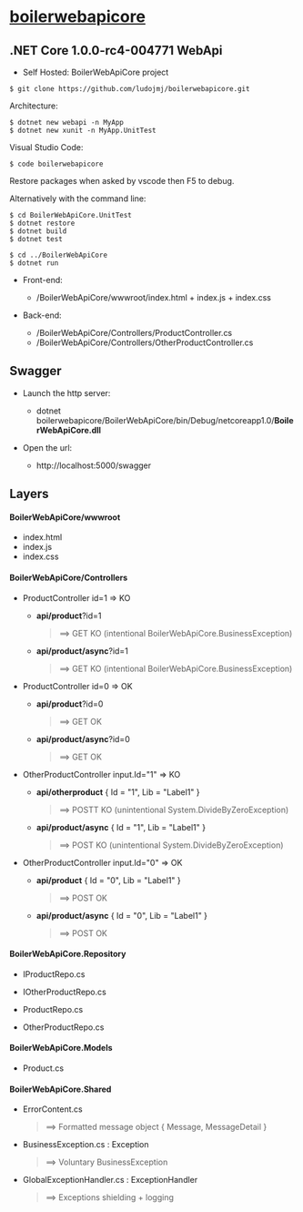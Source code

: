 # [boilerwebapicore](https://github.com/ludojmj/boilerwebapicore)
## .NET Core 1.0.0-rc4-004771 WebApi
  - Self Hosted: BoilerWebApiCore project
```
$ git clone https://github.com/ludojmj/boilerwebapicore.git
```
Architecture:
```
$ dotnet new webapi -n MyApp
$ dotnet new xunit -n MyApp.UnitTest
```

Visual Studio Code:
```
$ code boilerwebapicore
```
Restore packages when asked by vscode then F5 to debug.

Alternatively with the command line:
```
$ cd BoilerWebApiCore.UnitTest
$ dotnet restore
$ dotnet build
$ dotnet test

$ cd ../BoilerWebApiCore
$ dotnet run
```

* Front-end:
  * /BoilerWebApiCore/wwwroot/index.html + index.js + index.css

* Back-end:
  * /BoilerWebApiCore/Controllers/ProductController.cs
  * /BoilerWebApiCore/Controllers/OtherProductController.cs

## Swagger
* Launch the http server:
  * dotnet boilerwebapicore/BoilerWebApiCore/bin/Debug/netcoreapp1.0/**BoilerWebApiCore.dll**

* Open the url:
  * http://localhost:5000/swagger

## Layers

#### BoilerWebApiCore/wwwroot

* index.html
* index.js
* index.css


#### BoilerWebApiCore/Controllers

* ProductController id=1 => KO
  * **api/product**?id=1
    >  ==> GET KO (intentional BoilerWebApiCore.BusinessException)

  * **api/product/async**?id=1
    >  ==> GET KO (intentional BoilerWebApiCore.BusinessException)

* ProductController id=0 => OK
  * **api/product**?id=0
    >  ==> GET OK

  * **api/product/async**?id=0
    >  ==> GET OK


* OtherProductController input.Id="1" => KO
  * **api/otherproduct** { Id = "1", Lib = "Label1" }
    >  ==> POSTT KO (unintentional System.DivideByZeroException)

  * **api/product/async**  { Id = "1", Lib = "Label1" }
    >  ==> POST KO (unintentional System.DivideByZeroException)

* OtherProductController input.Id="0" => OK
  * **api/product**  { Id = "0", Lib = "Label1" }
    >  ==> POST OK

  * **api/product/async**  { Id = "0", Lib = "Label1" }
    >  ==> POST OK


#### BoilerWebApiCore.Repository

* IProductRepo.cs
* IOtherProductRepo.cs

* ProductRepo.cs
* OtherProductRepo.cs


#### BoilerWebApiCore.Models

* Product.cs


#### BoilerWebApiCore.Shared

* ErrorContent.cs
  > ==> Formatted message object { Message, MessageDetail }

* BusinessException.cs : Exception
  > ==> Voluntary BusinessException

* GlobalExceptionHandler.cs : ExceptionHandler
  >  ==> Exceptions shielding + logging
